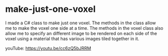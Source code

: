 # make-just-one-voxel
I made a C# class to make just one voxel. The methods in the class allow me to make the voxel one side at a time. The methods in the voxel class also allow me to specify an different image to be rendered on each side of the voxel using a material that has various images tiled together in it.

youTube:  https://youtu.be/cc6zQ5bJRRM
